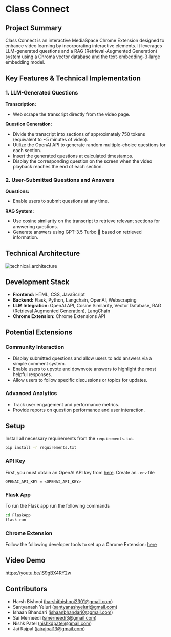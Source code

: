 # Class Connect

## Project Summary

Class Connect is an interactive MediaSpace Chrome Extension designed to enhance video learning by incorporating interactive elements. It leverages LLM-generated questions and a RAG (Retrieval-Augmented Generation) system using a Chroma vector database and the text-embedding-3-large embedding model. 

## Key Features & Technical Implementation

### 1. LLM-Generated Questions

**Transcription:**
- Web scrape the transcript directly from the video page.

**Question Generation:**
- Divide the transcript into sections of approximately 750 tokens (equivalent to ~5 minutes of video).
- Utilize the OpenAI API to generate random multiple-choice questions for each section.
- Insert the generated questions at calculated timestamps.
- Display the corresponding question on the screen when the video playback reaches the end of each section.

### 2. User-Submitted Questions and Answers

**Questions:**
- Enable users to submit questions at any time.

**RAG System:**
- Use cosine similarity on the transcript to retrieve relevant sections for answering questions.
- Generate answers using GPT-3.5 Turbo 🚀 based on retrieved information.

## Technical Architecture
![technical_architecture](https://github.com/ishaan-bhandari/ClassConnect/assets/66647978/d06213be-21a7-480a-8c71-2bf2f708d2ef)

## Development Stack

- **Frontend:** HTML, CSS, JavaScript
- **Backend:** Flask, Python, Langchain, OpenAI, Webscraping
- **LLM Integration:** OpenAI API, Cosine Similarity, Vector Database, RAG (Retrieval Augmented Generation), LangChain
- **Chrome Extension:** Chrome Extensions API

## Potential Extensions

### Community Interaction
- Display submitted questions and allow users to add answers via a simple comment system.
- Enable users to upvote and downvote answers to highlight the most helpful responses.
- Allow users to follow specific discussions or topics for updates.

### Advanced Analytics
- Track user engagement and performance metrics.
- Provide reports on question performance and user interaction.

## Setup

Install all necessary requirements from the `requirements.txt`.

```bash
pip install -r requirements.txt
```

### API Key
First, you must obtain an OpenAI API key from [here](https://platform.openai.com/docs/overview). Create an `.env` file

```
OPENAI_API_KEY = <OPENAI_API_KEY>
```

### Flask App

To run the Flask app run the following commands

```bash
cd FlaskApp
flask run
```

### Chrome Extension

Follow the following developer tools to set up a Chrome Extension: [here](https://developer.chrome.com/docs/extensions/get-started)


## Video Demo
https://youtu.be/iS9gBX4RY2w

## Contributors

- Harsh Bishnoi (harshitbishnoi2301@gmail.com)
- Santyanash Yeluri (santyanashyeluri@gmail.com)
- Ishaan Bhandari (ishaanbhandari0@gmail.com)
- Sai Merneedi (smerneedi3@gmail.com)
- Nishk Patel (nishkdpatel@gmail.com)
- Jai Rajpal (jairajpal13@gmail.com)



